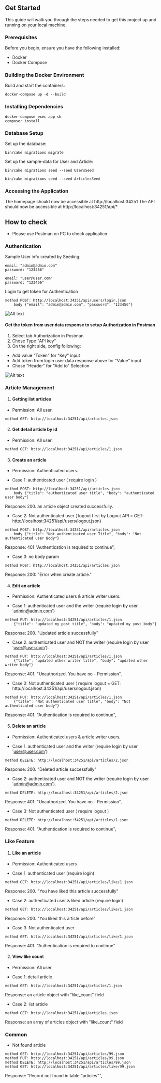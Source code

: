 ## Get Started

This guide will walk you through the steps needed to get this project up and running on your local machine.

### Prerequisites

Before you begin, ensure you have the following installed:

- Docker
- Docker Compose

### Building the Docker Environment

Build and start the containers:

```
docker-compose up -d --build
```

### Installing Dependencies

```
docker-compose exec app sh
composer install
```

### Database Setup

Set up the database:

```
bin/cake migrations migrate
```

Set up the sample-data for User and Article:

```
bin/cake migrations seed --seed UsersSeed
```
```
bin/cake migrations seed --seed ArticlesSeed
```

### Accessing the Application

The homepage should now be accessible at http://localhost:34251
The API should now be accessible at http://localhost:34251/api/*

## How to check

- Please use Postman on PC to check application

### Authentication

Sample User info created by Seeding:

```
email: "admin@admin.com"
password: "123456"
```

```
email: "user@user.com"
password: "123456"
```

Login to get token for Authentication

```
method POST: http://localhost:34251/api/users/login.json
    body {"email": "admin@admin.com", "password": "123456"}
```

![Alt text](image-1.png)

#### Get the token from user data response to setup Authorization in Postman
1. Select tab Authorization in Postman
2. Chose Type "API key"
3. On the right side, config following:
- Add value "Token" for "Key" input
- Add token from login user data response above for "Value" input
- Chose "Header" for "Add to" Selection

![Alt text](image.png)

### Article Management

1. #### Getting list articles

- Permission: All user.

```
method GET: http://localhost:34251/api/articles.json
```

2. ####  Get detail article by id

- Permission: All user.

```
method GET: http://localhost:34251/api/articles/1.json
```


3. ####  Create an article

- Permission: Authenticated users.

- Case 1: authenticated user ( require login )

```
method POST: http://localhost:34251/api/articles.json
    body {"title": "authenticated user title", "body": "authenticated user body"}
```

Response: 200. an article object created successfully.

- Case 2: Not authenticated user ( logout first by Logout API = GET: http://localhost:34251/api/users/logout.json)

```
method POST: http://localhost:34251/api/articles.json
    body {"title": "Not authenticated user Title", "body": "Not authenticated user Body"}
```

Response: 401 "Authentication is required to continue",

- Case 3: no body param

```
method POST: http://localhost:34251/api/articles.json
```

Response: 200: "Error when create article."


4. ####  Edit an article

- Permission: Authenticated users & article writer users.

- Case 1: authenticated user and the writer (require login by user 'admin@admin.com') 

```
method PUT: http://localhost:34251/api/articles/1.json
    {"title": "updated my post title", "body": "updated my post body"}
```

Response: 200. "Updated article successfully"

- Case 2: authenticated user and NOT the writer (require login by user 'user@user.com').

```
method PUT: http://localhost:34251/api/articles/1.json
    {"title": "updated other writer title", "body": "updated other writer body"}
```

Response: 401. "Unauthorized. You have no - Permission",

- Case 3: Not authenticated user ( require logout = GET: http://localhost:34251/api/users/logout.json)

```
method PUT: http://localhost:34251/api/articles/1.json
    {"title": "Not authenticated user title", "body": "Not authenticated user body"}
```

Response: 401. "Authentication is required to continue",

5. ####  Delete an article

- Permission: Authenticated users & article writer users.

- Case 1: authenticated user and the writer (require login by user 'user@user.com') 

```
method DELETE: http://localhost:34251/api/articles/2.json
```

Response: 200. "Deleted article successfully"

- Case 2: authenticated user and NOT the writer (require login by user 'admin@admin.com').

```
method DELETE: http://localhost:34251/api/articles/2.json
```

Response: 401. "Unauthorized. You have no - Permission",

- Case 3: Not authenticated user ( require logout )

```
method DELETE: http://localhost:34251/api/articles/1.json
```

Response: 401. "Authentication is required to continue",


### Like Feature

1. ####  Like an article

- Permission: Authenticated users     

- Case 1: authenticated user (require login) 

```
method GET: http://localhost:34251/api/articles/like/1.json
```

Response: 200. "You have liked this article successfully"

- Case 2: authenticated user & liked article (require login) 

```
method GET: http://localhost:34251/api/articles/like/1.json
```

Response: 200. "You liked this article before"

- Case 3: Not authenticated user

```
method GET: http://localhost:34251/api/articles/like/1.json
```

Response: 401. "Authentication is required to continue"

2. ####  View like count 

- Permission: All user 

- Case 1: detail article

```
method GET: http://localhost:34251/api/articles/1.json
```

Response: an article object with "like_count" field

- Case 2: list article

```
method GET: http://localhost:34251/api/articles.json
```

Response: an array of articles object with "like_count" field

### Common

- Not found article

```
method GET: http://localhost:34251/api/articles/99.json
method PUT: http://localhost:34251/api/articles/99.json
method DELETE: http://localhost:34251/api/articles/99.json
method GET: http://localhost:34251/api/articles/like/99.json

```

Response: "Record not found in table \"articles\"",